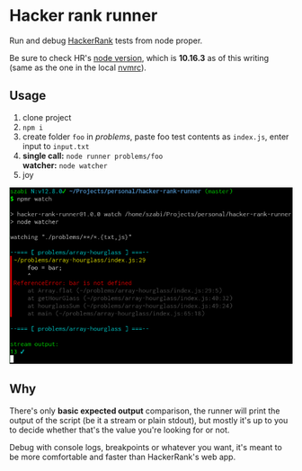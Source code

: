 # Hacker rank runner

Run and debug [HackerRank](https://www.hackerrank.com/) tests from node proper.

Be sure to check HR's [node version](https://www.hackerrank.com/environment), which
is **10.16.3** as of this writing (same as the one in the local [nvmrc](./.nvmrc)).

## Usage

1. clone project
2. `npm i`
3. create folder `foo` in _problems_, paste foo test contents as `index.js`,
   enter input to `input.txt`
4. **single call:** `node runner problems/foo`  
   **watcher:** `node watcher`
5. joy

![screenshot](./docs/terminal-screenshot.png)

## Why

There's only **basic expected output** comparison, the runner will print
the output of the script (be it a stream or plain stdout), but mostly it's
up to you to decide whether that's the value you're looking for
or not.

Debug with console logs, breakpoints or whatever you want, it's
meant to be more comfortable and faster than HackerRank's web app.
